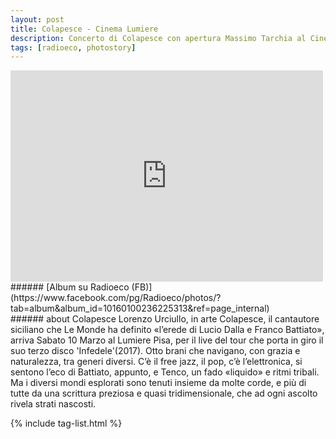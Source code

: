 ```yaml
---
layout: post
title: Colapesce - Cinema Lumiere
description: Concerto di Colapesce con apertura Massimo Tarchia al Cinema Lumiere (PI)
tags: [radioeco, photostory]
---
```


<div class="media-container">
<iframe src="https://www.facebook.com/plugins/post.php?href=https%3A%2F%2Fwww.facebook.com%2FRadioeco%2Fphotos%2Fa.10160100236225313%2F10160100241015313%2F%3Ftype%3D3&width=500" width="500" height="338" style="border:none;overflow:hidden" scrolling="no" frameborder="0" allowTransparency="true" allow="encrypted-media"></iframe>
</div>
###### [Album su Radioeco (FB)](https://www.facebook.com/pg/Radioeco/photos/?tab=album&album_id=10160100236225313&ref=page_internal)
<br>
###### about Colapesce
Lorenzo Urciullo, in arte Colapesce, il cantautore siciliano che Le Monde ha definito «l’erede di Lucio Dalla e Franco Battiato», arriva Sabato 10 Marzo al Lumiere Pisa, per il live del tour che porta in giro il suo terzo disco 'Infedele'(2017). Otto brani che navigano, con grazia e naturalezza, tra generi diversi. C’è il free jazz, il pop, c’è l’elettronica, si sentono l’eco di Battiato, appunto, e Tenco, un fado «liquido» e ritmi tribali. Ma i diversi mondi esplorati sono tenuti insieme da molte corde, e più di tutte da una scrittura preziosa e quasi tridimensionale, che ad ogni ascolto rivela strati nascosti.

{% include tag-list.html %}
